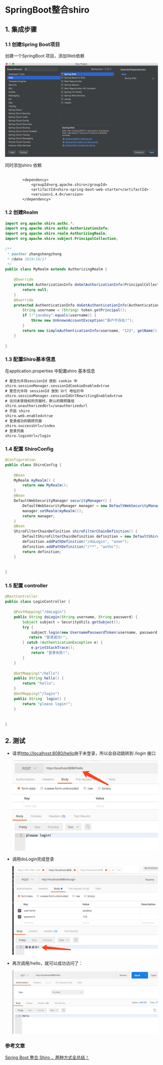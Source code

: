# SpringBoot整合shiro

## 1. 集成步骤

### 1.1 创建Spring Boot项目

创建一个SpringBoot 项目，添加Web依赖

![image-20191017143726758](./img/image-20191017143726758.png)

同时添加shiro 依赖

```

		<dependency>
			<groupId>org.apache.shiro</groupId>
			<artifactId>shiro-spring-boot-web-starter</artifactId>
			<version>1.4.0</version>
		</dependency>

```

### 1.2 创建Realm

```java
import org.apache.shiro.authc.*;
import org.apache.shiro.authz.AuthorizationInfo;
import org.apache.shiro.realm.AuthorizingRealm;
import org.apache.shiro.subject.PrincipalCollection;

/**
 * @author zhangshengzhong
 * @date 2019/10/17
 */
public class MyRealm extends AuthorizingRealm {
    
    @Override
    protected AuthorizationInfo doGetAuthorizationInfo(PrincipalCollection principals) {
        return null;
    }
    @Override
    protected AuthenticationInfo doGetAuthenticationInfo(AuthenticationToken token) throws AuthenticationException {
        String username = (String) token.getPrincipal();
        if (!"javaboy".equals(username)) {
            throw new UnknownAccountException("账户不存在!");
        }
        return new SimpleAuthenticationInfo(username, "123", getName());
    }

}
```



### 1.3 配置Shiro基本信息

在application.properties 中配置shiro 基本信息

```
# 是否允许将sessionId 放到 cookie 中
shiro.sessionManager.sessionIdCookieEnabled=true
# 是否允许将 sessionId 放到 Url 地址拦中
shiro.sessionManager.sessionIdUrlRewritingEnabled=true
# 访问未获授权的页面时，默认的跳转路径
shiro.unauthorizedUrl=/unauthorizedurl
# 开启 shiro
shiro.web.enabled=true
# 登录成功的跳转页面
shiro.successUrl=/index
# 登录页面
shiro.loginUrl=/login
```

### 1.4 配置 ShiroConfig

```java
@Configuration
public class ShiroConfig {

    @Bean
    MyRealm myRealm() {
        return new MyRealm();
    }
    @Bean
    DefaultWebSecurityManager securityManager() {
        DefaultWebSecurityManager manager = new DefaultWebSecurityManager();
        manager.setRealm(myRealm());
        return manager;
    }
    @Bean
    ShiroFilterChainDefinition shiroFilterChainDefinition() {
        DefaultShiroFilterChainDefinition definition = new DefaultShiroFilterChainDefinition();
        definition.addPathDefinition("/doLogin", "anon");
        definition.addPathDefinition("/**", "authc");
        return definition;
    }


}
```

### 1.5 配置 controller

```java
@RestController
public class LoginController {

    @PostMapping("/doLogin")
    public String doLogin(String username, String password) {
        Subject subject = SecurityUtils.getSubject();
        try {
            subject.login(new UsernamePasswordToken(username, password));
           return "登录成功!";
        } catch (AuthenticationException e) {
            e.printStackTrace();
            return "登录失败!";
        }
    }
    
    @GetMapping("/hello")
    public String hello() {
        return "hello";
    }
    @GetMapping("/login")
    public String  login() {
        return "please login!";
    }


}
```

## 2. 测试

- 请求[http://localhost:8080/hello](http://localhost:8080/hello)由于未登录，所以会自动跳转到 /login 接口

  ![image-20191017165600253](./img/image-20191017165600253.png)

- 调用doLogin完成登录

  ![image-20191017165823819](./img/image-20191017165823819.png)

- 再次调用/hello，就可以成功访问了：

  ![image-20191017165854327](./img/image-20191017165854327.png)

### 参考文章

[Spring Boot 整合 Shiro ，两种方式全总结！](<https://juejin.im/post/5cff0cfc5188250d28510681>)

